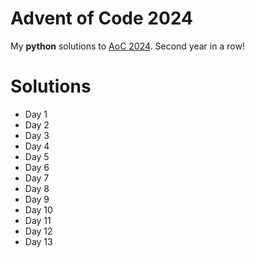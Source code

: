 # Advent of Code 2024
My **python** solutions to [AoC 2024](https://adventofcode.com/2024). Second year in a row!

# Solutions
- Day 1
- Day 2
- Day 3
- Day 4
- Day 5
- Day 6
- Day 7
- Day 8
- Day 9
- Day 10
- Day 11
- Day 12
- Day 13
